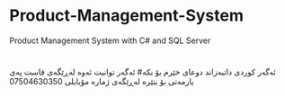 # Product-Management-System
Product Management System with C# and SQL Server
#
ئه‌گه‌ر كوردی داتبه‌زاند دوعای خێرم بۆ بكه‌#
ئه‌گه‌ر توانیت ئه‌وه‌ له‌ڕێگه‌ی فاست په‌ی یارمه‌تی بۆ بنێره‌
له‌ڕێگه‌ی ژماره‌ مۆبایلی 07504630350
